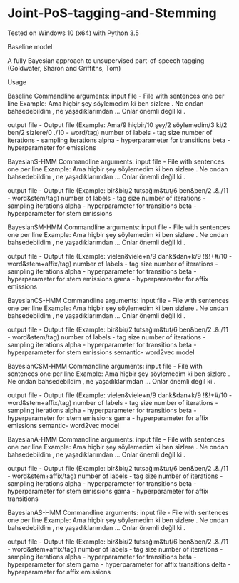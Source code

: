 # Joint-PoS-tagging-and-Stemming
Tested on Windows 10 (x64) with Python 3.5

Baseline model 

A fully Bayesian approach to unsupervised part-of-speech tagging (Goldwater, Sharon and Griffiths, Tom)


Usage
 
Baseline
Commandline arguments:
input file - File with sentences one per line
Example:
Ama hiçbir şey söylemedim ki ben sizlere .
Ne ondan bahsedebildim , ne yaşadıklarımdan ...
Onlar önemli değil ki .

output file - Output file (Example: Ama/9 hiçbir/10 şey/2 söylemedim/3 ki/2 ben/2 sizlere/0 ./10 - word/tag)
number of labels - tag size
number of iterations - sampling iterations
alpha - hyperparameter for transitions
beta - hyperparameter for emissions

BayesianS-HMM
Commandline arguments:
input file - File with sentences one per line
Example:
Ama hiçbir şey söylemedim ki ben sizlere .
Ne ondan bahsedebildim , ne yaşadıklarımdan ...
Onlar önemli değil ki .

output file - Output file (Example: bir&bir/2 tutsağım&tut/6 ben&ben/2 .&./11 - word&stem/tag)
number of labels - tag size
number of iterations - sampling iterations
alpha - hyperparameter for transitions
beta - hyperparameter for stem emissions

BayesianSM-HMM
Commandline arguments:
input file - File with sentences one per line
Example:
Ama hiçbir şey söylemedim ki ben sizlere .
Ne ondan bahsedebildim , ne yaşadıklarımdan ...
Onlar önemli değil ki .

output file - Output file (Example: vielen&viele+n/9 dank&dan+k/9 !&!+#/10 - word&stem+affix/tag)
number of labels - tag size
number of iterations - sampling iterations
alpha - hyperparameter for transitions
beta - hyperparameter for stem emissions
gama - hyperparameter for affix emissions

BayesianCS-HMM
Commandline arguments:
input file - File with sentences one per line
Example:
Ama hiçbir şey söylemedim ki ben sizlere .
Ne ondan bahsedebildim , ne yaşadıklarımdan ...
Onlar önemli değil ki .

output file - Output file (Example: bir&bir/2 tutsağım&tut/6 ben&ben/2 .&./11 - word&stem/tag)
number of labels - tag size
number of iterations - sampling iterations
alpha - hyperparameter for transitions
beta - hyperparameter for stem emissions
semantic- word2vec model

BayesianCSM-HMM
Commandline arguments:
input file - File with sentences one per line
Example:
Ama hiçbir şey söylemedim ki ben sizlere .
Ne ondan bahsedebildim , ne yaşadıklarımdan ...
Onlar önemli değil ki .

output file - Output file (Example: vielen&viele+n/9 dank&dan+k/9 !&!+#/10 - word&stem+affix/tag)
number of labels - tag size
number of iterations - sampling iterations
alpha - hyperparameter for transitions
beta - hyperparameter for stem emissions
gama - hyperparameter for affix emissions
semantic- word2vec model

BayesianA-HMM
Commandline arguments:
input file - File with sentences one per line
Example:
Ama hiçbir şey söylemedim ki ben sizlere .
Ne ondan bahsedebildim , ne yaşadıklarımdan ...
Onlar önemli değil ki .

output file - Output file (Example: bir&bir/2 tutsağım&tut/6 ben&ben/2 .&./11 - word&stem+affix/tag)
number of labels - tag size
number of iterations - sampling iterations
alpha - hyperparameter for transitions
beta - hyperparameter for stem emissions
gama - hyperparameter for affix transitions

BayesianAS-HMM
Commandline arguments:
input file - File with sentences one per line
Example:
Ama hiçbir şey söylemedim ki ben sizlere .
Ne ondan bahsedebildim , ne yaşadıklarımdan ...
Onlar önemli değil ki .

output file - Output file (Example: bir&bir/2 tutsağım&tut/6 ben&ben/2 .&./11 - word&stem+affix/tag)
number of labels - tag size
number of iterations - sampling iterations
alpha - hyperparameter for transitions
beta - hyperparameter for stem
gama - hyperparameter for affix transitions
delta - hyperparameter for affix emissions

